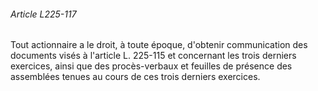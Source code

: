 ###### Article L225-117

Tout actionnaire a le droit, à toute époque, d'obtenir communication des documents visés à l'article L. 225-115 et concernant les trois derniers exercices, ainsi que des procès-verbaux et feuilles de présence des assemblées tenues au cours de ces trois derniers exercices.

